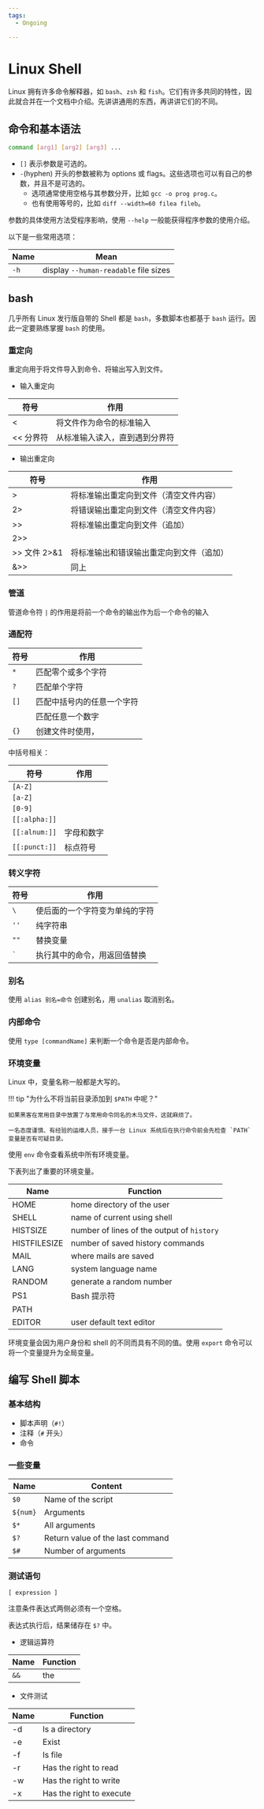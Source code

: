 ```yaml
---
tags:
  - Ongoing

---
```


# Linux Shell

Linux 拥有许多命令解释器，如 `bash`、`zsh` 和 `fish`。它们有许多共同的特性，因此就合并在一个文档中介绍。先讲讲通用的东西，再讲讲它们的不同。

## 命令和基本语法

```bash
command [arg1] [arg2] [arg3] ...
```

- `[]` 表示参数是可选的。
- `-`(hyphen) 开头的参数被称为 options 或 flags。这些选项也可以有自己的参数，并且不是可选的。
  - 选项通常使用空格与其参数分开，比如 `gcc -o prog prog.c`。
  - 也有使用等号的，比如 `diff --width=60 filea fileb`。

参数的具体使用方法受程序影响，使用 `--help` 一般能获得程序参数的使用介绍。

以下是一些常用选项：

| Name | Mean |
| - | - |
| `-h` | display `--human-readable` file sizes |



## bash

几乎所有 Linux 发行版自带的 Shell 都是 `bash`，多数脚本也都基于 `bash` 运行。因此一定要熟练掌握 `bash` 的使用。

### 重定向

重定向用于将文件导入到命令、将输出写入到文件。

-   输入重定向

| 符号      | 作用                           |
| --------- | ------------------------------ |
| <         | 将文件作为命令的标准输入       |
| << 分界符 | 从标准输入读入，直到遇到分界符 |

-   输出重定向

| 符号         | 作用                                     |
| ------------ | ---------------------------------------- |
| >            | 将标准输出重定向到文件（清空文件内容）   |
| 2>           | 将错误输出重定向到文件（清空文件内容）   |
| >>           | 将标准输出重定向到文件（追加）           |
| 2>>          |                                          |
| >> 文件 2>&1 | 将标准输出和错误输出重定向到文件（追加） |
| &>>          | 同上                                     |

### 管道

管道命令符 `|` 的作用是将前一个命令的输出作为后一个命令的输入

### 通配符

| 符号 | 作用                       |
| ---- | -------------------------- |
| `*`  | 匹配零个或多个字符         |
| `?`  | 匹配单个字符               |
| `[]` | 匹配中括号内的任意一个字符 |
|      | 匹配任意一个数字           |
| `{}` | 创建文件时使用，           |

中括号相关：

| 符号          | 作用       |
| ------------- | ---------- |
| `[A-Z]`       |            |
| `[a-Z]`       |            |
| `[0-9]`       |            |
| `[[:alpha:]]` |            |
| `[[:alnum:]]` | 字母和数字 |
| `[[:punct:]]` | 标点符号   |

### 转义字符

| 符号    | 作用                           |
| ------- | ------------------------------ |
| `\`     | 使后面的一个字符变为单纯的字符 |
| `''`    | 纯字符串                       |
| `""`    | 替换变量                       |
| `` ` `` | 执行其中的命令，用返回值替换   |

### 别名

使用 `alias 别名=命令` 创建别名，用 `unalias` 取消别名。

### 内部命令

使用 `type [commandName]` 来判断一个命令是否是内部命令。

### 环境变量

Linux 中，变量名称一般都是大写的。

<!-- prettier-ignore-start -->
!!! tip "为什么不将当前目录添加到 `$PATH` 中呢？"
    
    如果黑客在常用目录中放置了与常用命令同名的木马文件，这就麻烦了。

    一名态度谨慎、有经验的运维人员，接手一台 Linux 系统后在执行命令前会先检查 `PATH` 变量是否有可疑目录。
<!-- prettier-ignore-end -->

使用 `env` 命令查看系统中所有环境变量。

下表列出了重要的环境变量。

| Name         | Function                                   |
| ------------ | ------------------------------------------ |
| HOME         | home directory of the user                 |
| SHELL        | name of current using shell                |
| HISTSIZE     | number of lines of the output of `history` |
| HISTFILESIZE | number of saved history commands           |
| MAIL         | where mails are saved                      |
| LANG         | system language name                       |
| RANDOM       | generate a random number                   |
| PS1          | Bash 提示符                                |
| PATH         |                                            |
| EDITOR       | user default text editor                   |

环境变量会因为用户身份和 shell 的不同而具有不同的值。使用 `export` 命令可以将一个变量提升为全局变量。

## 编写 Shell 脚本

### 基本结构

- 脚本声明（`#!`）
- 注释（`#` 开头）
- 命令

### 一些变量

| Name | Content |
|- | - |
| `$0` | Name of the script |
| `${num}` | Arguments |
| `$*` | All arguments |
| `$?` | Return value of the last command |
| `$#` | Number of arguments |

### 测试语句

```
[ expression ]
```

注意条件表达式两侧必须有一个空格。

表达式执行后，结果储存在 `$?` 中。

- 逻辑运算符

| Name | Function |
| - | - |
| `&&` | the 

- 文件测试


| Name | Function |
| - | - |
| -d | Is a directory |
| -e | Exist |
| -f | Is file |
| -r | Has the right to read |
| -w | Has the right to write |
| -x | Has the right to execute |



